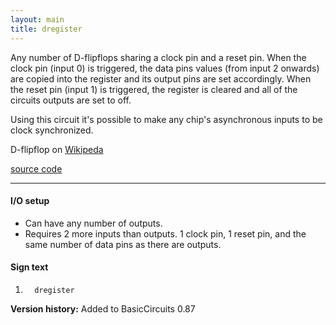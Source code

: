 ```yaml
---
layout: main
title: dregister
---
```

Any number of D-flipflops sharing a clock pin and a reset pin.
When the clock pin (input 0) is triggered, the data pins values (from input 2 onwards) are copied into the register and its output pins are set accordingly.
When the reset pin (input 1) is triggered, the register is cleared and all of the circuits outputs are set to off.

Using this circuit it's possible to make any chip's asynchronous inputs to be clock synchronized.

D-flipflop on [Wikipeda](http://en.wikipedia.org/wiki/Flip-flop_(electronics)#D_flip-flop)

[source code](https://github.com/eisental/BasicCircuits/blob/master/src/main/java/org/tal/basiccircuits/dregister.java)
    
* * *

#### I/O setup 
* Can have any number of outputs.
* Requires 2 more inputs than outputs. 1 clock pin, 1 reset pin, and the same number of data pins as there are outputs.

#### Sign text
1. `   dregister   `

__Version history:__ Added to BasicCircuits 0.87